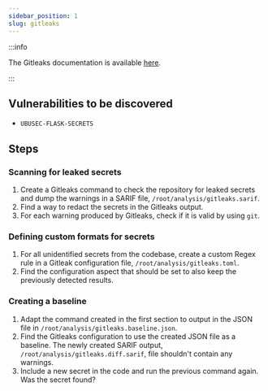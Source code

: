 ```yaml
---
sidebar_position: 1
slug: gitleaks
---
```


:::info

The Gitleaks documentation is available [here](https://github.com/gitleaks/gitleaks#readme).

:::

## Vulnerabilities to be discovered

- `UBUSEC-FLASK-SECRETS`

## Steps

### Scanning for leaked secrets

1. Create a Gitleaks command to check the repository for leaked secrets and dump the warnings in a SARIF file, `/root/analysis/gitleaks.sarif`.
2. Find a way to redact the secrets in the Gitleaks output.
3. For each warning produced by Gitleaks, check if it is valid by using `git`.

### Defining custom formats for secrets

1. For all unidentified secrets from the codebase, create a custom Regex rule in a Gitleak configuration file, `/root/analysis/gitleaks.toml`.
2. Find the configuration aspect that should be set to also keep the previously detected results.

### Creating a baseline

1. Adapt the command created in the first section to output in the JSON file in `/root/analysis/gitleaks.baseline.json`.
2. Find the Gitleaks configuration to use the created JSON file as a baseline. The newly created SARIF output, `/root/analysis/gitleaks.diff.sarif`, file shouldn't contain any warnings.
3. Include a new secret in the code and run the previous command again. Was the secret found?
